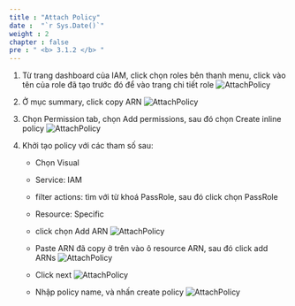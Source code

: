 ```yaml
---
title : "Attach Policy"
date :  "`r Sys.Date()`" 
weight : 2
chapter : false
pre : " <b> 3.1.2 </b> "
---
```


1. Từ trang dashboard của IAM, click chọn roles bên thanh menu, click vào tên của role đã tạo trước đó để vào trang chi tiết role
    ![AttachPolicy](../../../image/3/3.1.2.1.png)

2. Ở mục summary, click copy ARN
    ![AttachPolicy](../../../image/3/3.1.2.2.png)


3. Chọn Permission tab, chọn Add permissions, sau đó chọn Create inline policy
    ![AttachPolicy](../../../image/3/3.1.2.3.png)


4. Khởi tạo policy với các tham số sau:
    - Chọn Visual
    - Service: IAM
    - filter actions: tìm với từ khoá PassRole, sau đó click chọn PassRole
    - Resource: Specific
    - click chọn Add ARN
    ![AttachPolicy](../../../image/3/3.1.2.4.png)


    - Paste ARN đã copy ở trên vào ô resource ARN, sau đó click add ARNs
    ![AttachPolicy](../../../image/3/3.1.2.5.png)


    - Click next 
    ![AttachPolicy](../../../image/3/3.1.2.6.png)


    - Nhập policy name, và nhấn create policy
    ![AttachPolicy](../../../image/3/3.1.2.7.png)













